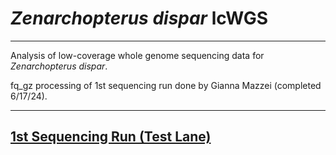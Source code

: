 # _Zenarchopterus dispar_ lcWGS
---
Analysis of low-coverage whole genome sequencing data for _Zenarchopterus dispar_.

fq_gz processing of 1st sequencing run done by Gianna Mazzei (completed 6/17/24).

---

## [1st Sequencing Run (Test Lane)](https://github.com/philippinespire/pire_zenarchopterus_dispar_lcwgs/tree/main/1st_sequencing_run)

